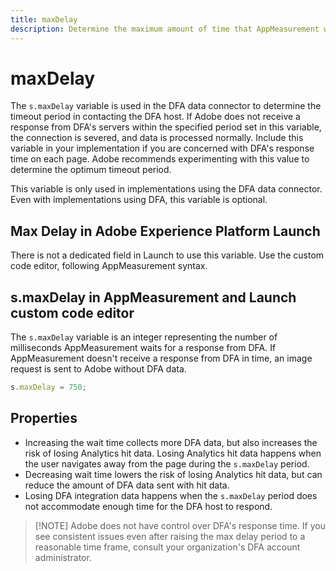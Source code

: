 ```yaml
---
title: maxDelay
description: Determine the maximum amount of time that AppMeasurement waits for a response from DFA before sending an image request.
---
```


# maxDelay

The `s.maxDelay` variable is used in the DFA data connector to determine the timeout period in contacting the DFA host. If Adobe does not receive a response from DFA's servers within the specified period set in this variable, the connection is severed, and data is processed normally. Include this variable in your implementation if you are concerned with DFA's response time on each page. Adobe recommends experimenting with this value to determine the optimum timeout period.

This variable is only used in implementations using the DFA data connector. Even with implementations using DFA, this variable is optional.

## Max Delay in Adobe Experience Platform Launch

There is not a dedicated field in Launch to use this variable. Use the custom code editor, following AppMeasurement syntax.

## s.maxDelay in AppMeasurement and Launch custom code editor

The `s.maxDelay` variable is an integer representing the number of milliseconds AppMeasurement waits for a response from DFA. If AppMeasurement doesn't receive a response from DFA in time, an image request is sent to Adobe without DFA data.

```js
s.maxDelay = 750;
```

## Properties

* Increasing the wait time collects more DFA data, but also increases the risk of losing Analytics hit data. Losing Analytics hit data happens when the user navigates away from the page during the `s.maxDelay` period.
* Decreasing wait time lowers the risk of losing Analytics hit data, but can reduce the amount of DFA data sent with hit data.
* Losing DFA integration data happens when the `s.maxDelay` period does not accommodate enough time for the DFA host to respond.

>[!NOTE] Adobe does not have control over DFA's response time. If you see consistent issues even after raising the max delay period to a reasonable time frame, consult your organization's DFA account administrator.
